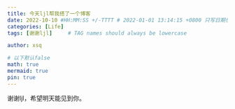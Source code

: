 ```yaml
---
title: 今天ljl帮我搭了一个博客
date: 2022-10-10 #HH:MM:SS +/-TTTT # 2022-01-01 13:14:15 +0800 只写日期也行；不写秒也行；这样也行 2022-03-09T00:55:42+08:00
categories: [Life]
tags: [谢谢ljl]     # TAG names should always be lowercase

author: xsq

# 以下默认false
math: true
mermaid: true
pin: true
---
```


谢谢ljl，希望明天能见到你。